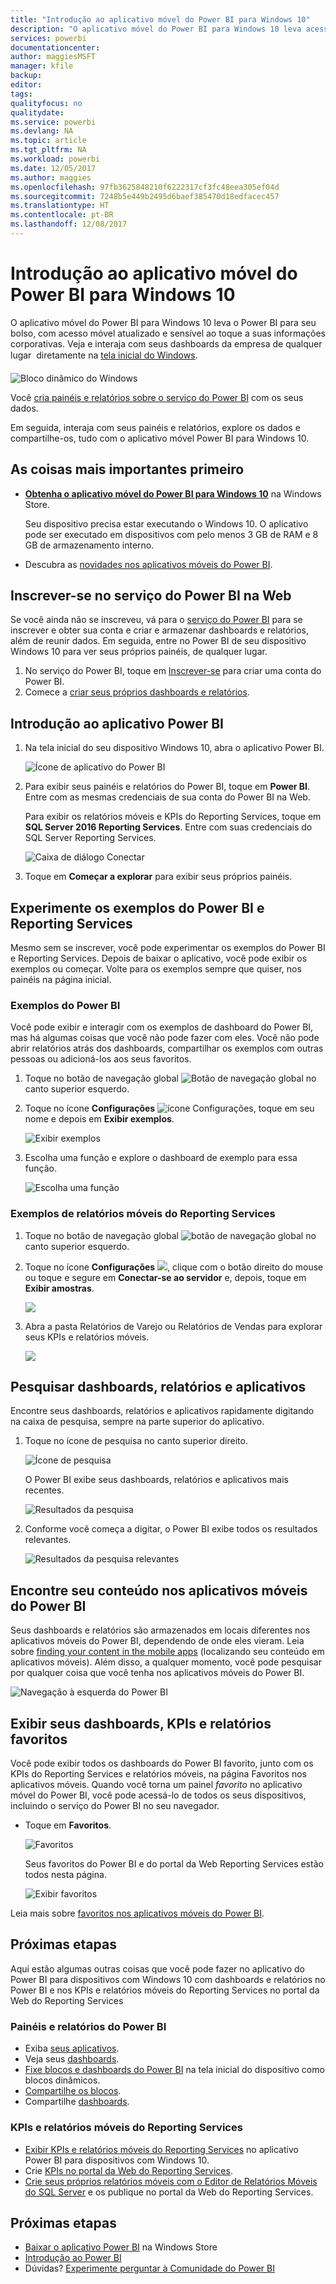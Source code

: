 ```yaml
---
title: "Introdução ao aplicativo móvel do Power BI para Windows 10"
description: "O aplicativo móvel do Power BI para Windows 10 leva acesso móvel atualizado e sensível ao toque a suas informações corporativas em seu tablet ou em seu celular."
services: powerbi
documentationcenter: 
author: maggiesMSFT
manager: kfile
backup: 
editor: 
tags: 
qualityfocus: no
qualitydate: 
ms.service: powerbi
ms.devlang: NA
ms.topic: article
ms.tgt_pltfrm: NA
ms.workload: powerbi
ms.date: 12/05/2017
ms.author: maggies
ms.openlocfilehash: 97fb3625848210f6222317cf3fc48eea305ef04d
ms.sourcegitcommit: 7248b5e449b2495d6baef385470d18edfacec457
ms.translationtype: HT
ms.contentlocale: pt-BR
ms.lasthandoff: 12/08/2017
---
```

# <a name="get-started-with-the-power-bi-mobile-app-for-windows-10"></a>Introdução ao aplicativo móvel do Power BI para Windows 10
O aplicativo móvel do Power BI para Windows 10 leva o Power BI para seu bolso, com acesso móvel atualizado e sensível ao toque a suas informações corporativas. Veja e interaja com seus dashboards da empresa de qualquer lugar &#151; diretamente na [tela inicial do Windows](mobile-pin-dashboard-start-screen-windows-10-phone-app.md).

![Bloco dinâmico do Windows](media/mobile-windows-10-phone-app-get-started/pbi_win10_livetile.gif)

Você [cria painéis e relatórios sobre o serviço do Power BI](service-get-started.md) com os seus dados. 

Em seguida, interaja com seus painéis e relatórios, explore os dados e compartilhe-os, tudo com o aplicativo móvel Power BI para Windows 10.

## <a name="first-things-first"></a>As coisas mais importantes primeiro
* [**Obtenha o aplicativo móvel do Power BI para Windows 10**](http://go.microsoft.com/fwlink/?LinkID=526478) na Windows Store.
  
  Seu dispositivo precisa estar executando o Windows 10. O aplicativo pode ser executado em dispositivos com pelo menos 3 GB de RAM e 8 GB de armazenamento interno.
   
* Descubra as [novidades nos aplicativos móveis do Power BI](mobile-whats-new-in-the-mobile-apps.md).

## <a name="sign-up-for-the-power-bi-service-on-the-web"></a>Inscrever-se no serviço do Power BI na Web
Se você ainda não se inscreveu, vá para o [serviço do Power BI](http://powerbi.com/) para se inscrever e obter sua conta e criar e armazenar dashboards e relatórios, além de reunir dados. Em seguida, entre no Power BI de seu dispositivo Windows 10 para ver seus próprios painéis, de qualquer lugar.

1. No serviço do Power BI, toque em [Inscrever-se](http://go.microsoft.com/fwlink/?LinkID=513879) para criar uma conta do Power BI.
2. Comece a [criar seus próprios dashboards e relatórios](service-get-started.md).

## <a name="get-started-with-the-power-bi-app"></a>Introdução ao aplicativo Power BI
1. Na tela inicial do seu dispositivo Windows 10, abra o aplicativo Power BI.
   
   ![Ícone de aplicativo do Power BI](media/mobile-windows-10-phone-app-get-started/pbi_win10ph_appiconsm.png)
2. Para exibir seus painéis e relatórios do Power BI, toque em **Power BI**. Entre com as mesmas credenciais de sua conta do Power BI na Web. 
   
   Para exibir os relatórios móveis e KPIs do Reporting Services, toque em **SQL Server 2016 Reporting Services**. Entre com suas credenciais do SQL Server Reporting Services.
   
   ![Caixa de diálogo Conectar](media/mobile-windows-10-phone-app-get-started/power-bi-windows-10-connect.png)
3. Toque em **Começar a explorar**  para exibir seus próprios painéis.

## <a name="try-the-power-bi-and-reporting-services-samples"></a>Experimente os exemplos do Power BI e Reporting Services
Mesmo sem se inscrever, você pode experimentar os exemplos do Power BI e Reporting Services. Depois de baixar o aplicativo, você pode exibir os exemplos ou começar. Volte para os exemplos sempre que quiser, nos painéis na página inicial.

### <a name="power-bi-samples"></a>Exemplos do Power BI
Você pode exibir e interagir com os exemplos de dashboard do Power BI, mas há algumas coisas que você não pode fazer com eles. Você não pode abrir relatórios atrás dos dashboards, compartilhar os exemplos com outras pessoas ou adicioná-los aos seus favoritos.

1. Toque no botão de navegação global ![Botão de navegação global](media/mobile-windows-10-phone-app-get-started/power-bi-windows-10-navigation-icon.png) no canto superior esquerdo.
2. Toque no ícone **Configurações** ![ícone Configurações](media/mobile-windows-10-phone-app-get-started/power-bi-win10-settings-icon.png), toque em seu nome e depois em **Exibir exemplos**.
   
   ![Exibir exemplos](media/mobile-windows-10-phone-app-get-started/power-bi-win10-view-samples.png)
3. Escolha uma função e explore o dashboard de exemplo para essa função.  
   
   ![Escolha uma função](media/mobile-windows-10-phone-app-get-started/power-bi-win10-samples.png)

### <a name="reporting-services-mobile-report-samples"></a>Exemplos de relatórios móveis do Reporting Services
1. Toque no botão de navegação global ![botão de navegação global](media/mobile-windows-10-phone-app-get-started/power-bi-windows-10-navigation-icon.png) no canto superior esquerdo.
2. Toque no ícone **Configurações** ![](media/mobile-windows-10-phone-app-get-started/power-bi-win10-settings-icon.png), clique com o botão direito do mouse ou toque e segure em **Conectar-se ao servidor** e, depois, toque em **Exibir amostras**.
   
   ![](media/mobile-windows-10-phone-app-get-started/power-bi-win10-connect-ssrs-samples.png)
3. Abra a pasta Relatórios de Varejo ou Relatórios de Vendas para explorar seus KPIs e relatórios móveis.
   
   ![](media/mobile-windows-10-phone-app-get-started/power-bi-win10-ssrs-sample-kpis.png)

## <a name="search-for-dashboards-reports-and-apps"></a>Pesquisar dashboards, relatórios e aplicativos
Encontre seus dashboards, relatórios e aplicativos rapidamente digitando na caixa de pesquisa, sempre na parte superior do aplicativo.

1. Toque no ícone de pesquisa no canto superior direito.
   
   ![Ícone de pesquisa](media/mobile-windows-10-phone-app-get-started/pbi_win10ph_searchbarbrdr.png)
   
   O Power BI exibe seus dashboards, relatórios e aplicativos mais recentes.
   
   ![Resultados da pesquisa](media/mobile-windows-10-phone-app-get-started/pbi_win10_searchrecent.png)
2. Conforme você começa a digitar, o Power BI exibe todos os resultados relevantes.
   
   ![Resultados da pesquisa relevantes](media/mobile-windows-10-phone-app-get-started/pbi_win10_search_m.png)

## <a name="find-your-content-in-the-power-bi-mobile-apps"></a>Encontre seu conteúdo nos aplicativos móveis do Power BI
Seus dashboards e relatórios são armazenados em locais diferentes nos aplicativos móveis do Power BI, dependendo de onde eles vieram. Leia sobre [finding your content in the mobile apps](mobile-apps-find-content-mobile-devices.md) (localizando seu conteúdo em aplicativos móveis). Além disso, a qualquer momento, você pode pesquisar por qualquer coisa que você tenha nos aplicativos móveis do Power BI. 

![Navegação à esquerda do Power BI](media/mobile-windows-10-phone-app-get-started/power-bi-win10-left-nav.png)

## <a name="view-your-favorite-dashboards-kpis-and-reports"></a>Exibir seus dashboards, KPIs e relatórios favoritos
Você pode exibir todos os dashboards do Power BI favorito, junto com os KPIs do Reporting Services e relatórios móveis, na página Favoritos nos aplicativos móveis. Quando você torna um painel *favorito* no aplicativo móvel do Power BI, você pode acessá-lo de todos os seus dispositivos, incluindo o serviço do Power BI no seu navegador. 

* Toque em **Favoritos**.
  
   ![Favoritos](media/mobile-windows-10-phone-app-get-started/power-bi-win10-favorite-menu.png)
  
   Seus favoritos do Power BI e do portal da Web Reporting Services estão todos nesta página.
  
   ![Exibir favoritos](media/mobile-windows-10-phone-app-get-started/power-bi-win10-favorites.png)

Leia mais sobre [favoritos nos aplicativos móveis do Power BI](mobile-apps-favorites.md).

## <a name="next-steps"></a>Próximas etapas
Aqui estão algumas outras coisas que você pode fazer no aplicativo do Power BI para dispositivos com Windows 10 com dashboards e relatórios no Power BI e nos KPIs e relatórios móveis do Reporting Services no portal da Web do Reporting Services

### <a name="power-bi-dashboards-and-reports"></a>Painéis e relatórios do Power BI
* Exiba [seus aplicativos](service-install-use-apps.md).
* Veja seus [dashboards](mobile-apps-view-dashboard.md).
* [Fixe blocos e dashboards do Power BI](mobile-pin-dashboard-start-screen-windows-10-phone-app.md) na tela inicial do dispositivo como blocos dinâmicos.
* [Compartilhe os blocos](mobile-share-tile-windows-10-phone-app.md).
* Compartilhe [dashboards](mobile-share-dashboard-from-the-mobile-apps.md).

### <a name="reporting-services-mobile-reports-and-kpis"></a>KPIs e relatórios móveis do Reporting Services
* [Exibir KPIs e relatórios móveis do Reporting Services](mobile-app-windows-10-ssrs-kpis-mobile-reports.md) no aplicativo Power BI para dispositivos com Windows 10.
* Crie [KPIs no portal da Web do Reporting Services](https://msdn.microsoft.com/library/mt683632.aspx).
* [Crie seus próprios relatórios móveis com o Editor de Relatórios Móveis do SQL Server](https://msdn.microsoft.com/library/mt652547.aspx) e os publique no portal da Web do Reporting Services.

## <a name="next-steps"></a>Próximas etapas
* [Baixar o aplicativo Power BI](http://go.microsoft.com/fwlink/?LinkID=526478) na Windows Store  
* [Introdução ao Power BI](service-get-started.md)
* Dúvidas? [Experimente perguntar à Comunidade do Power BI](http://community.powerbi.com/)

